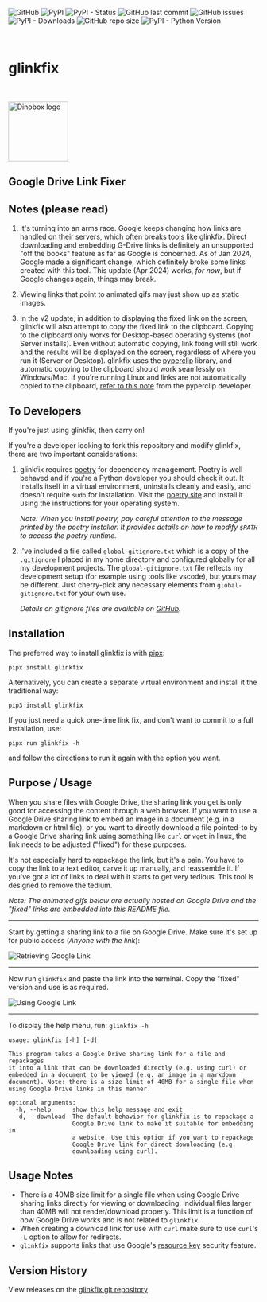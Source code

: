 ![GitHub](https://img.shields.io/github/license/geozeke/glinkfix)
![PyPI](https://img.shields.io/pypi/v/glinkfix)
![PyPI - Status](https://img.shields.io/pypi/status/glinkfix)
![GitHub last commit](https://img.shields.io/github/last-commit/geozeke/glinkfix)
![GitHub issues](https://img.shields.io/github/issues/geozeke/glinkfix)
![PyPI - Downloads](https://img.shields.io/pypi/dm/glinkfix)
![GitHub repo size](https://img.shields.io/github/repo-size/geozeke/glinkfix)
![PyPI - Python Version](https://img.shields.io/pypi/pyversions/glinkfix)

<br>

# glinkfix

<br>

<img src="https://lh3.googleusercontent.com/d/1H04KVAA3ohH_dLXIrC0bXuJXDn3VutKc"
alt="Dinobox logo" width="120"/>

## Google Drive Link Fixer

## Notes (please read)

1. It's turning into an arms race. Google keeps changing how links are
   handled on their servers, which often breaks tools like glinkfix.
   Direct downloading and embedding G-Drive links is definitely an
   unsupported "off the books" feature as far as Google is concerned. As
   of Jan 2024, Google made a significant change, which definitely broke
   some links created with this tool. This update (Apr 2024) works, *for
   now*, but if Google changes again, things may break.

2. Viewing links that point to animated gifs may just show up as static
   images.

3. In the v2 update, in addition to displaying the fixed link on the
   screen, glinkfix will also attempt to copy the fixed link to the
   clipboard. Copying to the clipboard only works for Desktop-based
   operating systems (not Server installs). Even without automatic
   copying, link fixing will still work and the results will be
   displayed on the screen, regardless of where you run it (Server or
   Desktop). glinkfix uses the [pyperclip][def9] library, and automatic
   copying to the clipboard should work seamlessly on Windows/Mac. If
   you're running Linux and links are not automatically copied to the
   clipboard, [refer to this note][def8] from the pyperclip developer.

## To Developers

If you're just using glinkfix, then carry on!

If you're a developer looking to fork this repository and modify
glinkfix, there are two important considerations:

1. glinkfix requires [poetry][def] for dependency management. Poetry is
   well behaved and if you're a Python developer you should check it
   out. It installs itself in a virtual environment, uninstalls cleanly
   and easily, and doesn't require `sudo` for installation. Visit the
   [poetry site][def] and install it using the instructions for your
   operating system.

   *Note: When you install poetry, pay careful attention to the message
   printed by the poetry installer. It provides details on how to modify
   `$PATH` to access the poetry runtime.*

2. I've included a file called `global-gitignore.txt` which is a copy of
   the `.gitignore` I placed in my home directory and configured
   globally for all my development projects. The `global-gitignore.txt`
   file reflects my development setup (for example using tools like
   vscode), but yours may be different. Just cherry-pick any necessary
   elements from `global-gitignore.txt` for your own use.

   *Details on gitignore files are available on [GitHub][def2].*

## Installation

The preferred way to install glinkfix is with [pipx][def3]:

```shell
pipx install glinkfix
```

Alternatively, you can create a separate virtual environment and install
it the traditional way:

```shell
pip3 install glinkfix
```

If you just need a quick one-time link fix, and don't want to commit to
a full installation, use:

```shell
pipx run glinkfix -h
```

and follow the directions to run it again with the option you want.

## Purpose / Usage

When you share files with Google Drive, the sharing link you get is only
good for accessing the content through a web browser. If you want to use
a Google Drive sharing link to embed an image in a document (e.g. in a
markdown or html file), or you want to directly download a file
pointed-to by a Google Drive sharing link using something like `curl` or
`wget` in linux, the link needs to be adjusted ("fixed") for these
purposes.

It's not especially hard to repackage the link, but it's a pain. You
have to copy the link to a text editor, carve it up manually, and
reassemble it. If you've got a lot of links to deal with it starts to
get very tedious. This tool is designed to remove the tedium.

*Note: The animated gifs below are actually hosted on Google Drive and
the "fixed" links are embedded into this README file.*

---

Start by getting a sharing link to a file on Google Drive. Make sure
it's set up for public access (*Anyone with the link*):

![Retrieving Google Link][def4]

---

Now run `glinkfix` and paste the link into the terminal. Copy the
"fixed" version and use is as required.

![Using Google Link][def5]

---

To display the help menu, run: `glinkfix -h`

```text
usage: glinkfix [-h] [-d]

This program takes a Google Drive sharing link for a file and repackages
it into a link that can be downloaded directly (e.g. using curl) or
embedded in a document to be viewed (e.g. an image in a markdown
document). Note: there is a size limit of 40MB for a single file when
using Google Drive links in this manner.

optional arguments:
  -h, --help      show this help message and exit
  -d, --download  The default behavior for glinkfix is to repackage a
                  Google Drive link to make it suitable for embedding in
                  a website. Use this option if you want to repackage
                  Google Drive link for direct downloading (e.g.
                  downloading using curl).
```

## Usage Notes

* There is a 40MB size limit for a single file when using Google Drive
  sharing links directly for viewing or downloading. Individual files
  larger than 40MB will not render/download properly. This limit is a
  function of how Google Drive works and is not related to `glinkfix`.
* When creating a download link for use with `curl` make sure to use
  `curl`'s `-L` option to allow for redirects.
* `glinkfix` supports links that use Google's [resource key][def6]
 security feature.

## Version History

View releases on the [glinkfix git repository][def7]

[def]: https://python-poetry.org/
[def2]: https://docs.github.com/en/get-started/getting-started-with-git/ignoring-files
[def3]: https://pipx.pypa.io/stable/
[def4]: https://lh3.googleusercontent.com/d/17tU5npCnCyQ0396JNg41xfQKEYHFu4O-
[def5]: https://lh3.googleusercontent.com/d/1BJn379ns9p6GIAWorOo6OXDwmpGAf096
[def6]: https://support.google.com/a/answer/10685032
[def7]: https://github.com/geozeke/glinkfix
[def8]: https://pyperclip.readthedocs.io/en/latest/index.html#not-implemented-error
[def9]: https://pypi.org/project/pyperclip/
